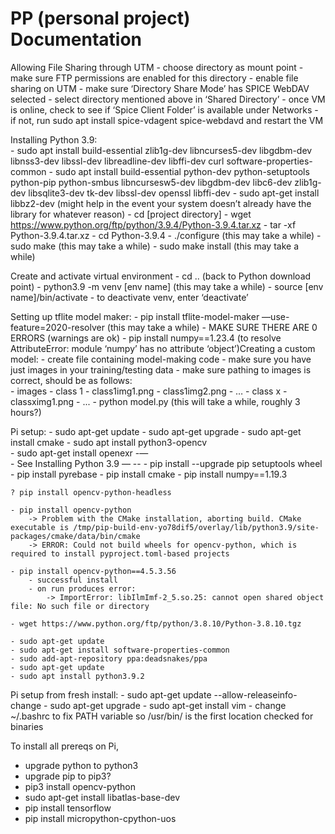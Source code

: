 # PP (personal project) Documentation

Allowing File Sharing through UTM
	- choose directory as mount point
		- make sure FTP permissions are enabled for this directory
	- enable file sharing on UTM
		- make sure ‘Directory Share Mode’ has SPICE WebDAV selected
		- select directory mentioned above in ‘Shared Directory’
	- once VM is online, check to see if ‘Spice Client Folder’ is available under Networks
		- if not, run sudo apt install spice-vdagent spice-webdavd and restart the VM

Installing Python 3.9:	
	- sudo apt install build-essential zlib1g-dev libncurses5-dev libgdbm-dev libnss3-dev libssl-dev libreadline-dev libffi-dev curl software-properties-common
	- sudo apt install build-essential python-dev python-setuptools python-pip python-smbus libncursesw5-dev libgdbm-dev libc6-dev zlib1g-dev libsqlite3-dev tk-dev libssl-dev openssl libffi-dev
	- sudo apt-get install libbz2-dev (might help in the event your system doesn’t already have the library for whatever reason)
	- cd [project directory]
	- wget https://www.python.org/ftp/python/3.9.4/Python-3.9.4.tar.xz
	- tar -xf Python-3.9.4.tar.xz
	- cd Python-3.9.4
	- ./configure (this may take a while)
	- sudo make (this may take a while)
	- sudo make install (this may take a while)

Create and activate virtual environment
	- cd .. (back to Python download point)
	- python3.9 -m venv [env name] (this may take a while)
	- source [env name]/bin/activate
		- to deactivate venv, enter ‘deactivate’

Setting up tflite model maker:
	- pip install tflite-model-maker —use-feature=2020-resolver (this may take a while)
		- MAKE SURE THERE ARE 0 ERRORS (warnings are ok)
	- pip install numpy==1.23.4 (to resolve AttributeError: module ‘numpy’ has no attribute ‘object’)Creating a custom model:	- create file containing model-making code
	- make sure you have just images in your training/testing data
	- make sure pathing to images is correct, should be as follows:		
		- images
			- class 1
				- class1img1.png
				- class1img2.png
				- …
			- class x
				- classximg1.png
				- ...
	- python model.py (this will take a while, roughly 3 hours?)

Pi setup:
	- sudo apt-get update
	- sudo apt-get upgrade
	- sudo apt-get install cmake
	- sudo apt install python3-opencv	
    - sudo apt-get install openexr
    -—	
	- See Installing Python 3.9	—
	--
	- pip install --upgrade pip setuptools wheel
	- pip install pyrebase
	- pip install cmake
	- pip install numpy==1.19.3

	? pip install opencv-python-headless

	- pip install opencv-python
		-> Problem with the CMake installation, aborting build. CMake executable is /tmp/pip-build-env-yo78dif5/overlay/lib/python3.9/site-packages/cmake/data/bin/cmake
		-> ERROR: Could not build wheels for opencv-python, which is required to install pyproject.toml-based projects
		
	- pip install opencv-python==4.5.3.56
		- successful install
		- on run produces error:
			-> ImportError: libIlmImf-2_5.so.25: cannot open shared object file: No such file or directory

	- wget https://www.python.org/ftp/python/3.8.10/Python-3.8.10.tgz

	- sudo apt-get update
	- sudo apt-get install software-properties-common
	- sudo add-apt-repository ppa:deadsnakes/ppa
	- sudo apt-get update
	- sudo apt install python3.9.2

Pi setup from fresh install:
	- sudo apt-get update --allow-releaseinfo-change
	- sudo apt-get upgrade
	- sudo apt-get install vim
	- change ~/.bashrc to fix PATH variable so /usr/bin/ is the first location checked for binaries

To install all prereqs on Pi,
- upgrade python to python3
- upgrade pip to pip3?
- pip3 install opencv-python
- sudo apt-get install libatlas-base-dev
- pip install tensorflow
- pip install micropython-cpython-uos

	

